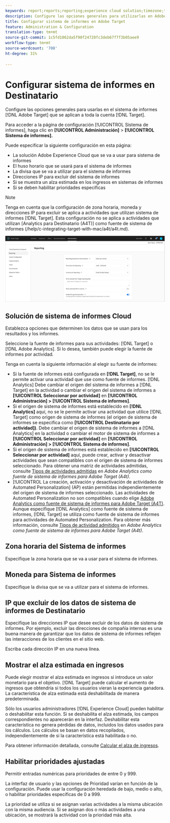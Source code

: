 ```yaml
---
keywords: report;reports;reporting;experience cloud solution;timezone;time zone;currency;exclude IPs;estimated lift in revenue;revenue;lift in revenue;fine-grained priorities;fine-grained
description: Configure las opciones generales para utilizarlas en Adobe Target sistema de informes que se aplican a toda la cuenta de Destinatario. Puede configurar la solución de Adobe Experience Cloud para utilizarla en sistema de informes (Destinatario o Analytics), el huso horario y el formato de moneda que se va a utilizar para el sistema de informes, las direcciones IP que se van a excluir del sistema de informes y si se va a mostrar el alza estimada de los ingresos y las prioridades específicas en sistema de informes.
title: Configurar sistema de informes en Adobe Target
feature: Administration & Configuration
translation-type: tm+mt
source-git-commit: 1c5fd1062da5f90f24720fc3deb67f7f3b05aee9
workflow-type: tm+mt
source-wordcount: '708'
ht-degree: 31%

---
```



# Configurar sistema de informes en Destinatario

Configure las opciones generales para usarlas en el sistema de informes [!DNL Adobe Target] que se aplican a toda la cuenta [!DNL Target].

Para acceder a la página de configuración [!UICONTROL Sistema de informes], haga clic en **[!UICONTROL Administración]** > **[!UICONTROL Sistema de informes].**

Puede especificar la siguiente configuración en esta página:

* La solución Adobe Experience Cloud que se va a usar para sistema de informes
* El huso horario que se usará para el sistema de informes
* La divisa que se va a utilizar para el sistema de informes
* Direcciones IP para excluir del sistema de informes
* Si se muestra un alza estimada en los ingresos en sistemas de informes
* Si se deben habilitar prioridades específicas

>[!NOTE]
>
>Tenga en cuenta que la configuración de zona horaria, moneda y direcciones IP para excluir se aplica a actividades que utilizan sistema de informes [!DNL Target]. Esta configuración no se aplica a actividades que utilizan [Analytics para Destinatario (A4T)] como fuente de sistema de informes (/help/c-integrating-target-with-mac/a4t/a4t.md).

![Página sistema de informes](/help/administrating-target/assets/reporting.png)

## Solución de sistema de informes Cloud

Establezca opciones que determinen los datos que se usan para los resultados y los informes.

Seleccione la fuente de informes para sus actividades: [!DNL Target] o [!DNL Adobe Analytics]. Si lo desea, también puede elegir la fuente de informes por actividad.

Tenga en cuenta la siguiente información al elegir su fuente de informes:

* Si la fuente de informes está configurada en **[!DNL Target]**, no se le permite activar una actividad que use como fuente de informes. [!DNL Analytics] Debe cambiar el origen del sistema de informes a [!DNL Target] en la actividad o cambiar el origen del sistema de informes a **[!UICONTROL Seleccionar por actividad]** en **[!UICONTROL Administración] > [!UICONTROL Sistema de informes]**.
* Si el origen de sistema de informes está establecido en **[!DNL Analytics]** aquí, no se le permite activar una actividad que utilice [!DNL Target] como origen de sistema de informes (el origen de sistema de informes se especifica como **[!UICONTROL Destinatario por actividad])**. Debe cambiar el origen de sistema de informes a [!DNL Analytics] en la actividad o cambiar el motor de sistema de informes a **[!UICONTROL Seleccionar por actividad]** en **[!UICONTROL Administración] > [!UICONTROL Sistema de informes]**.
* Si el origen de sistema de informes está establecido en **[!UICONTROL Seleccionar por actividad]** aquí, puede crear, activar y desactivar actividades que sean compatibles con el origen de sistema de informes seleccionado. Para obtener una matriz de actividades admitidas, consulte [Tipos de actividades admitidas](/help/c-integrating-target-with-mac/a4t/a4t.md#section_F487896214BF4803AF78C552EF1669AA) en *Adobe Analytics como fuente de sistema de informes para Adobe Target (A4t)*.
* [!UICONTROL La creación, activación y desactivación de actividades de Automated Personalization] (AP) están permitidas independientemente del origen de sistema de informes seleccionado. Las actividades de Automated Personalization no son compatibles cuando elige [Adobe Analytics como fuente de sistema de informes para Adobe Target (A4T)](/help/c-integrating-target-with-mac/a4t/a4t.md). Aunque especifique [!DNL Analytics] como fuente de sistema de informes, [!DNL Target] se utiliza como fuente de sistema de informes para actividades de Automated Personalization. Para obtener más información, consulte [Tipos de actividad admitidos](/help/c-integrating-target-with-mac/a4t/a4t.md#section_F487896214BF4803AF78C552EF1669AA) en *Adobe Analytics como fuente de sistema de informes para Adobe Target (A4t)*.

## Zona horaria del Sistema de informes

Especifique la zona horaria que se va a usar para el sistema de informes.

## Moneda para Sistema de informes

Especifique la divisa que se va a utilizar para el sistema de informes.

## IP que excluir de los datos de sistema de informes de Destinatario

Especifique las direcciones IP que desee excluir de los datos de sistema de informes. Por ejemplo, excluir las direcciones de compañía internas es una buena manera de garantizar que los datos de sistema de informes reflejen las interacciones de los clientes en el sitio web.

Escriba cada dirección IP en una nueva línea.

## Mostrar el alza estimada en ingresos

Puede elegir mostrar el alza estimada en ingresos si introduce un valor monetario para el objetivo. [!DNL Target] puede calcular el aumento de ingresos que obtendría si todos los usuarios vieran la experiencia ganadora. La característica de alza estimada está deshabilitada de manera predeterminada.

Sólo los usuarios administradores [!DNL Experience Cloud] pueden habilitar o deshabilitar esta función. Si se deshabilita el alza estimada, los campos correspondientes no aparecerán en la interfaz. Deshabilitar esta característica no genera pérdidas de datos, incluidos los datos usados para los cálculos. Los cálculos se basan en datos recopilados, independientemente de si la característica está habilitada o no.

Para obtener información detallada, consulte [Calcular el alza de ingresos](/help/administrating-target/r-target-account-preferences/estimating-lift-in-revenue.md).

## Habilitar prioridades ajustadas

Permitir entradas numéricas para prioridades de entre 0 y 999.

La interfaz de usuario y las opciones de Prioridad varían en función de la configuración. Puede usar la configuración heredada de bajo, medio o alto, o habilitar prioridades específicas de 0 a 999.

La prioridad se utiliza si se asignan varias actividades a la misma ubicación con la misma audiencia. Si se asignan dos o más actividades a una ubicación, se mostrará la actividad con la prioridad más alta.
